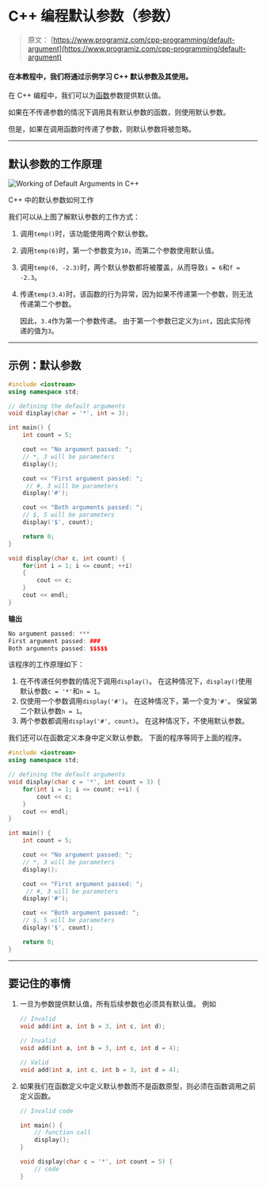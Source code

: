 # C++ 编程默认参数（参数）

> 原文： [https://www.programiz.com/cpp-programming/default-argument](https://www.programiz.com/cpp-programming/default-argument)

#### 在本教程中，我们将通过示例学习 C++ 默认参数及其使用。

在 C++ 编程中，我们可以为[函数](/cpp-programming/function)参数提供默认值。

如果在不传递参数的情况下调用具有默认参数的函数，则使用默认参数。

但是，如果在调用函数时传递了参数，则默认参数将被忽略。

* * *

## 默认参数的工作原理

![Working of Default Arguments in C++](img/b43f95c19060db7022b764e5481db7e5.png "Working of Default Arguments in C++")

C++ 中的默认参数如何工作



我们可以从上图了解默认参数的工作方式：

1.  调用`temp()`时，该功能使用两个默认参数。
2.  调用`temp(6)`时，第一个参数变为`10`，而第二个参数使用默认值。
3.  调用`temp(6, -2.3)`时，两个默认参数都将被覆盖，从而导致`i = 6`和`f = -2.3`。
4.  传递`temp(3.4)`时，该函数的行为异常，因为如果不传递第一个参数，则无法传递第二个参数。

    因此，`3.4`作为第一个参数传递。 由于第一个参数已定义为`int`，因此实际传递的值为`3`。

* * *

## 示例：默认参数

```cpp
#include <iostream>
using namespace std;

// defining the default arguments
void display(char = '*', int = 3);

int main() {
    int count = 5;

    cout << "No argument passed: ";
    // *, 3 will be parameters
    display(); 

    cout << "First argument passed: ";
     // #, 3 will be parameters
    display('#'); 

    cout << "Both arguments passed: ";
    // $, 5 will be parameters
    display('$', count); 

    return 0;
}

void display(char c, int count) {
    for(int i = 1; i <= count; ++i)
    {
        cout << c;
    }
    cout << endl;
}
```

**输出**

```cpp
No argument passed: ***
First argument passed: ###
Both arguments passed: $$$$$
```

该程序的工作原理如下：

1.  在不传递任何参数的情况下调用`display()`。 在这种情况下，`display()`使用默认参数`c = '*'`和`n = 1`。
2.  仅使用一个参数调用`display('#')`。 在这种情况下，第一个变为`'#'`。 保留第二个默认参数`n = 1`。
3.  两个参数都调用`display('#', count)`。 在这种情况下，不使用默认参数。

我们还可以在函数定义本身中定义默认参数。 下面的程序等同于上面的程序。

```cpp
#include <iostream>
using namespace std;

// defining the default arguments
void display(char c = '*', int count = 3) {
    for(int i = 1; i <= count; ++i) {
        cout << c;
    }
    cout << endl;
}

int main() {
    int count = 5;

    cout << "No argument passed: ";
    // *, 3 will be parameters
    display(); 

    cout << "First argument passed: ";
     // #, 3 will be parameters
    display('#'); 

    cout << "Both argument passed: ";
    // $, 5 will be parameters
    display('$', count); 

    return 0;
}
```

* * *

## 要记住的事情

1.  一旦为参数提供默认值，所有后续参数也必须具有默认值。 例如

    ```cpp
    // Invalid
    void add(int a, int b = 3, int c, int d);

    // Invalid
    void add(int a, int b = 3, int c, int d = 4);

    // Valid
    void add(int a, int c, int b = 3, int d = 4);
    ```

2.  如果我们在函数定义中定义默认参数而不是函数原型，则必须在函数调用之前定义函数。

    ```cpp
    // Invalid code

    int main() {
        // function call
        display();
    }

    void display(char c = '*', int count = 5) {
        // code
    }
    ```